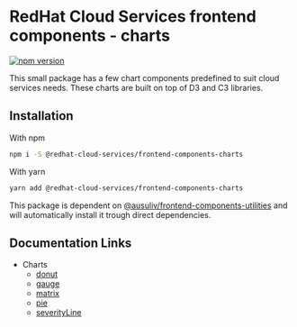 # RedHat Cloud Services frontend components - charts
[![npm version](https://badge.fury.io/js/%40redhat-cloud-services%2Ffrontend-components-charts.svg)](https://badge.fury.io/js/%40redhat-cloud-services%2Ffrontend-components-charts)

This small package has a few chart components predefined to suit cloud services needs. These charts are built on top of D3 and C3 libraries.

## Installation
With npm 
```bash
npm i -S @redhat-cloud-services/frontend-components-charts
```

With yarn
```bash
yarn add @redhat-cloud-services/frontend-components-charts
```

This package is dependent on [@ausuliv/frontend-components-utilities](https://www.npmjs.com/package/@ausuliv/frontend-components-utilities) and will automatically install it trough direct dependencies.


## Documentation Links

* Charts
  * [donut](doc/donut.md)
  * [gauge](doc/gauge.md)
  * [matrix](doc/matrix.md)
  * [pie](doc/pie.md)
  * [severityLine](doc/severityLine.md)
